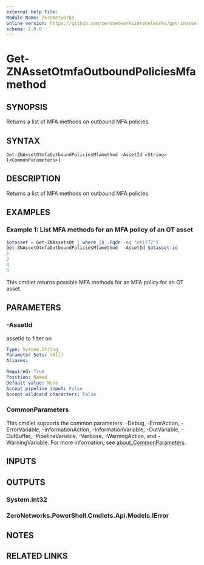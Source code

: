 ```yaml
---
external help file:
Module Name: ZeroNetworks
online version: https://github.com/zeronetworkszeronetworks/get-znassetotmfaoutboundpoliciesmfamethod
schema: 2.0.0
---
```


# Get-ZNAssetOtmfaOutboundPoliciesMfamethod

## SYNOPSIS
Returns a list of MFA methods on outbound MFA policies.

## SYNTAX

```
Get-ZNAssetOtmfaOutboundPoliciesMfamethod -AssetId <String> [<CommonParameters>]
```

## DESCRIPTION
Returns a list of MFA methods on outbound MFA policies.

## EXAMPLES

### Example 1: List MFA methods for an MFA policy of an OT asset
```powershell
$otasset = Get-ZNAssetsOt | where {$_.Fqdn -eq "ot1777"}
Get-ZNAssetOtmfaOutboundPoliciesMfamethod  -AssetId $otasset.id        
1
2
4
5
```

This cmdlet returns possible MFA methods for an MFA policy for an OT asset.

## PARAMETERS

### -AssetId
assetId to filter on

```yaml
Type: System.String
Parameter Sets: (All)
Aliases:

Required: True
Position: Named
Default value: None
Accept pipeline input: False
Accept wildcard characters: False
```

### CommonParameters
This cmdlet supports the common parameters: -Debug, -ErrorAction, -ErrorVariable, -InformationAction, -InformationVariable, -OutVariable, -OutBuffer, -PipelineVariable, -Verbose, -WarningAction, and -WarningVariable. For more information, see [about_CommonParameters](http://go.microsoft.com/fwlink/?LinkID=113216).

## INPUTS

## OUTPUTS

### System.Int32

### ZeroNetworks.PowerShell.Cmdlets.Api.Models.IError

## NOTES

## RELATED LINKS

